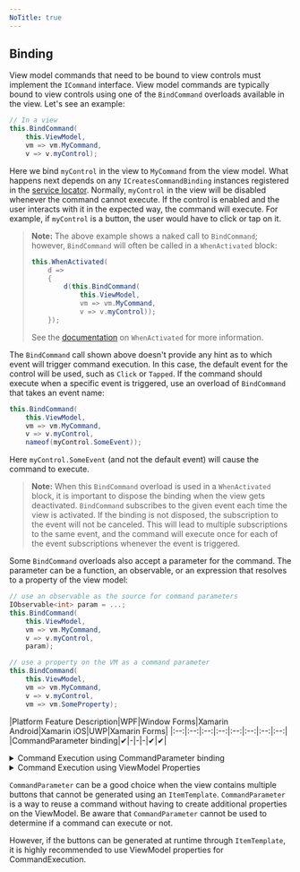```yaml
---
NoTitle: true
---
```

## Binding

View model commands that need to be bound to view controls must implement the `ICommand` interface. View model commands are typically bound to view controls using one of the `BindCommand` overloads available in the view. Let's see an example:

```cs
// In a view
this.BindCommand(
    this.ViewModel,
    vm => vm.MyCommand,
    v => v.myControl); 
```

Here we bind `myControl` in the view to `MyCommand` from the view model. What happens next depends on any `ICreatesCommandBinding` instances registered in the [service locator](https://reactiveui.net/docs/handbook/dependency-inversion/). Normally, `myControl` in the view will be disabled whenever the command cannot execute. If the control is enabled and the user interacts with it in the expected way, the command will execute. For example, if `myControl` is a button, the user would have to click or tap on it.

> **Note:** The above example shows a naked call to `BindCommand`; however, `BindCommand` will often be called in a `WhenActivated` block:
> 
> ```cs
> this.WhenActivated(
>     d =>
>     {
>         d(this.BindCommand(
>             this.ViewModel,
>             vm => vm.MyCommand,
>             v => v.myControl));
>     });
> ```
> 
> See the [documentation](../../../docs/handbook/when-activated/) on `WhenActivated` for more information.

The `BindCommand` call shown above doesn't provide any hint as to which event will trigger command execution. In this case, the default event for the control will be used, such as `Click` or `Tapped`. If the command should execute when a specific event is triggered, use an overload of `BindCommand` that takes an event name:

```cs
this.BindCommand(
    this.ViewModel,
    vm => vm.MyCommand,
    v => v.myControl,
    nameof(myControl.SomeEvent));
```

Here `myControl.SomeEvent` (and not the default event) will cause the command to execute.

> **Note:** When this `BindCommand` overload is used in a `WhenActivated` block, it is important to dispose the binding when the view gets deactivated. `BindCommand` subscribes to the given event each time the view is activated. If the binding is not disposed, the subscription to the event will not be canceled. This will lead to multiple subscriptions to the same event, and the command will execute once for each of the event subscriptions whenever the event is triggered.

Some `BindCommand` overloads also accept a parameter for the command. The parameter can be a function, an observable, or an expression that resolves to a property of the view model:

```cs
// use an observable as the source for command parameters
IObservable<int> param = ...;
this.BindCommand(
    this.ViewModel,
    vm => vm.MyCommand,
    v => v.myControl,
    param);

// use a property on the VM as a command parameter
this.BindCommand(
    this.ViewModel,
    vm => vm.MyCommand,
    v => v.myControl,
    vm => vm.SomeProperty);
```

|Platform Feature Description|WPF|Window Forms|Xamarin Android|Xamarin iOS|UWP|Xamarin Forms|
|:--:|:--:|:--:|:--:|:--:|:--:|:--:|:--:|
|CommandParameter binding|&#x2714;|-|-|-|&#x2714;|&#x2714;|

<details><summary>Command Execution using CommandParameter binding</summary>

CommandParameter binds automatically to `TInput` in `ReactiveCommand<TInput, Unit>`

```xml
//In the view
<Button x:Name="FeedType"
    Content="Live Feed"
    CommandParameter="LiveFeed">
</Button>
```

```cs
 //In the code-behind file
 this.WhenActivated(disposableRegistration =>
 {
    this.BindCommand(ViewModel,
    viewModel => viewModel.ProcessFeed,
    view => view.FeedType)
    .DisposeWith(disposableRegistration);
 });

 //In the ViewModel
 public class MyViewModel
 {
    public ReactiveCommand<string, Unit> ProcessFeed { get; }
   
    public MyViewModel()
    {
        //Create a ReactiveCommand that accepts an input of type string.
        ProcessFeed = ReactiveCommand.Create<string>(x => FeedProcessor(x));
    }

    private void FeedProcessor(string feedType)
    {
        //Here feedType will be "LiveFeed"
    }
 }
 ```

</details>

<details><summary>Command Execution using ViewModel Properties</summary>

```xml
//In the view
<Button x:Name="FeedType"
    Content="Live Feed">
</Button>
```

```cs
 //In the code-behind file
 this.WhenActivated(disposableRegistration =>
 {
    this.BindCommand(ViewModel,
    viewModel => viewModel.ProcessFeed,
    view => view.FeedType)
    .DisposeWith(disposableRegistration);
 });

 //In the ViewModel
 public class MyViewModel
 {
    public ReactiveCommand<Unit, Unit> ProcessFeed { get; }

    private string _feedType;
    public string FeedType
    {
        get => _feedType;
        set => this.RaiseAndSetIfChanged(ref _feedType, value);
    }

    public MyViewModel()
    {
        //Create a ReactiveCommand that accepts an input of type string.
        ProcessFeed = ReactiveCommand.Create(FeedProcessor);
    }

    private void FeedProcessor()
    {
        var feedName = FeedType;
         //Here FeedType will be the value assigned when the ViewModel was created
    }
 }
 ```

</details>


`CommandParameter` can be a good choice when the view contains multiple buttons that cannot be generated using an `ItemTemplate`. 
`CommandParameter` is a way to reuse a command without having to create additional properties on the ViewModel. Be aware that `CommandParameter` cannot be used to determine if a command can execute or not.

However, if the buttons can be generated at runtime through `ItemTemplate`, it is highly recommended to use ViewModel properties for CommandExecution.
